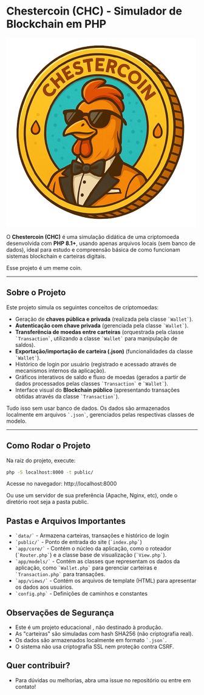 # Chestercoin (CHC) - Simulador de Blockchain em PHP

![Chestercoin Logo](public/assets/img/logo.png) 

O **Chestercoin (CHC)** é uma simulação didática de uma criptomoeda desenvolvida com **PHP 8.1+**, usando apenas arquivos locais (sem banco de dados), ideal para estudo e compreensão básica de como funcionam sistemas blockchain e carteiras digitais. 

Esse projeto é um meme coin. 

---

## Sobre o Projeto

Este projeto simula os seguintes conceitos de criptomoedas:
- Geração de **chaves pública e privada** (realizada pela classe `` `Wallet` ``).
- **Autenticação com chave privada** (gerenciada pela classe `` `Wallet` ``).
- **Transferência de moedas entre carteiras** (orquestrada pela classe `` `Transaction` ``, utilizando a classe `` `Wallet` `` para manipulação de saldos).
- **Exportação/importação de carteira (.json)** (funcionalidades da classe `` `Wallet` ``).
- Histórico de login por usuário (registrado e acessado através de mecanismos internos da aplicação).
- Gráficos interativos de saldo e fluxo de moedas (gerados a partir de dados processados pelas classes `` `Transaction` `` e `` `Wallet` ``).
- Interface visual do **Blockchain público** (apresentando transações obtidas através da classe `` `Transaction` ``).

Tudo isso sem usar banco de dados. Os dados são armazenados localmente em arquivos `` `.json` ``, gerenciados pelas respectivas classes de modelo.

---

## Como Rodar o Projeto

Na raiz do projeto, execute:

```bash
php -S localhost:8000 -t public/ 
```

Acesse no navegador: http://localhost:8000 

Ou use um servidor de sua preferência (Apache, Nginx, etc), onde o diretório root seja a pasta public.

## Pastas e Arquivos Importantes 

- `` `data/` `` - Armazena carteiras, transações e histórico de login
- `` `public/` `` - Ponto de entrada do site (`` `index.php` ``)
- `` `app/core/` `` - Contém o núcleo da aplicação, como o roteador (`` `Router.php` ``) e a classe base de visualização (`` `View.php` ``).
- `` `app/models/` `` - Contém as classes que representam os dados da aplicação, como `` `Wallet.php` `` para gerenciar carteiras e `` `Transaction.php` `` para transações.
- `` `app/views/` `` - Contém os arquivos de template (HTML) para apresentar os dados aos usuários.
- `` `config.php` `` - Definições de caminhos e constantes 

## Observações de Segurança 
- Este é um projeto educacional , não destinado à produção.
- As "carteiras" são simuladas com hash SHA256 (não criptografia real). 
- Os dados são armazenados localmente em formato `` `.json` ``. 
- O sistema não usa criptografia SSL nem proteção contra CSRF. 

## Quer contribuir? 
- Para dúvidas ou melhorias, abra uma issue no repositório ou entre em contato! 
